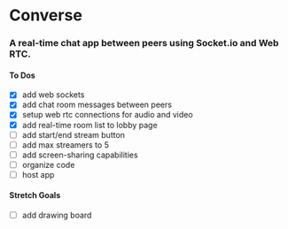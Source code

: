 # Converse

### A real-time chat app between peers using Socket.io and Web RTC.

#### To Dos
- [x] add web sockets
- [x] add chat room messages between peers
- [x] setup web rtc connections for audio and video
- [x] add real-time room list to lobby page
- [ ] add start/end stream button
- [ ] add max streamers to 5
- [ ] add screen-sharing capabilities
- [ ] organize code
- [ ] host app

#### Stretch Goals
- [ ] add drawing board